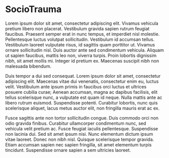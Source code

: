 # SocioTrauma

Lorem ipsum dolor sit amet, consectetur adipiscing elit. Vivamus vehicula pretium libero non placerat. Vestibulum gravida sapien rutrum feugiat faucibus. Praesent semper erat in nunc tempus, et imperdiet nisl molestie. Pellentesque luctus volutpat sollicitudin. Vestibulum id accumsan tellus. Vestibulum laoreet vulputate risus, id sagittis quam porttitor ut. Vivamus ornare sollicitudin nisl. Duis auctor ante sed condimentum vehicula. Aliquam ut sapien faucibus, mattis leo non, viverra turpis. Proin lobortis dignissim nibh, sit amet mollis mi. Integer id pretium ex. Maecenas suscipit nibh non malesuada bibendum.

Duis tempor a dui sed consequat. Lorem ipsum dolor sit amet, consectetur adipiscing elit. Maecenas vitae dui venenatis, consectetur enim eu, luctus velit. Vestibulum ante ipsum primis in faucibus orci luctus et ultrices posuere cubilia curae; Aenean accumsan, magna ac dapibus facilisis, elit tellus scelerisque nunc, a vulputate est quam id neque. Nulla mattis ante ac libero rutrum euismod. Suspendisse potenti. Curabitur lobortis, nunc quis scelerisque aliquet, lacus metus auctor elit, non fringilla mauris erat ac ex.

Fusce sagittis ante non tortor sollicitudin congue. Duis commodo orci non odio gravida finibus. Curabitur ullamcorper condimentum nunc, sed vehicula velit pretium ac. Fusce feugiat iaculis pellentesque. Suspendisse non lacinia dui. Sed sit amet ipsum nisi. Nunc elementum dictum ipsum vitae laoreet. Donec non nibh nisl. Quisque scelerisque tempor gravida. Etiam accumsan sapien nec sapien fringilla, sit amet elementum turpis tincidunt. Suspendisse ornare sapien a sem ultricies laoreet.

